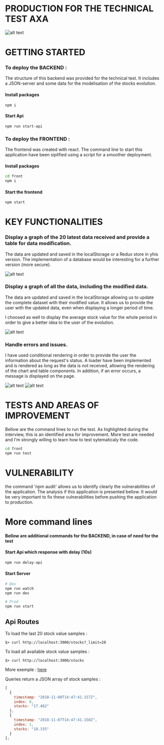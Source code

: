 # PRODUCTION FOR THE TECHNICAL TEST AXA

![alt text](https://res.cloudinary.com/viviennoel07/image/upload/v1628025020/Capture_d_e%CC%81cran_2021-08-03_a%CC%80_23.09.23_kwf3hs.png)

# GETTING STARTED

### To deploy the BACKEND :

The structure of this backend was provided for the technical test. It includes a JSON-server and some data for the modelisation of the stocks evolution.

#### Install packages

```
npm i
```

#### Start Api

```bash
npm run start-api
```

### To deploy the FRONTEND :

The frontend was created with react. The command line to start this application have been siplified using a script for a smoother deployment.

#### Install packages

```bash
cd front
npm i
```

#### Start the frontend

```bash
npm start
```

# KEY FUNCTIONALITIES

### Display a graph of the 20 latest data received and provide a table for data modification.

The data are updated and saved in the localStorage or a Redux store in yhis version. The implementation of a database would be interesting for a further version (more secure).

![alt text](https://res.cloudinary.com/viviennoel07/image/upload/v1628025020/Capture_d_e%CC%81cran_2021-08-03_a%CC%80_23.09.23_kwf3hs.png)

### Display a graph of all the data, including the modified data.

The data are updated and saved in the localStorage allowing us to update the complete dataset with their modified value. It allows us to provide the user with the updated data, even when displaying a longer period of time.

I choosed as well to display the average stock value for the whole period in order to give a better idea to the user of the evolution.

![alt text](https://res.cloudinary.com/viviennoel07/image/upload/v1628025482/Capture_d_e%CC%81cran_2021-08-03_a%CC%80_23.17.50_xegq23.png)

### Handle errors and issues.

I have used conditional rendering in order to provide the user the information about the request's status.
A loader have been implemented and is rendered as long as the data is not received, allowing the rendering of the chart and table components.
In addition, if an error occurs, a message is displayed on the page.

![alt text](https://res.cloudinary.com/viviennoel07/image/upload/v1628026701/Capture_d_e%CC%81cran_2021-08-03_a%CC%80_23.38.07_lximu8.png)
![alt text](https://res.cloudinary.com/viviennoel07/image/upload/v1628027096/Capture_d_e%CC%81cran_2021-08-03_a%CC%80_23.44.47_xmxjyo.png)

# TESTS AND AREAS OF IMPROVEMENT

Bellow are the command lines to run the test.
As highlighted during the interview, this is an identified area for improvement.
More test are needed and I'm strongly willing to learn how to test sytematicaly the code. 

```bash
cd front
npm run test
```

# VULNERABILITY

the command 'npm audit' allows us to identify clearly the vulnerabilities of the application.
The analysis if this application is presented bellow. It would be very important to fix these vulnerabilities before pushing the application to production.

# More command lines

#### Bellow are additional commands for the BACKEND, in case of need for the test


#### Start Api which response with delay (10s)

```bash
npm run delay-api
```

#### Start Server

```bash
# Dev
npm run watch
npm run dev

# Prod
npm run start
```

## Api Routes

To load the last 20 stock value samples :

```console
$> curl http://localhost:3000/stocks?_limit=20
```

To load all available stock value samples :

```console
$> curl http://localhost:3000/stocks
```

More exemple : [here](https://github.com/typicode/json-server#routes)

Queries return a JSON array of stock samples :

```javascript
[
  {
    timestamp: "2018-11-08T14:47:41.157Z",
    index: 0,
    stocks: "17.482"
  },
  {
    timestamp: "2018-11-07T14:47:41.158Z",
    index: 1,
    stocks: "18.335"
  }
];
```

